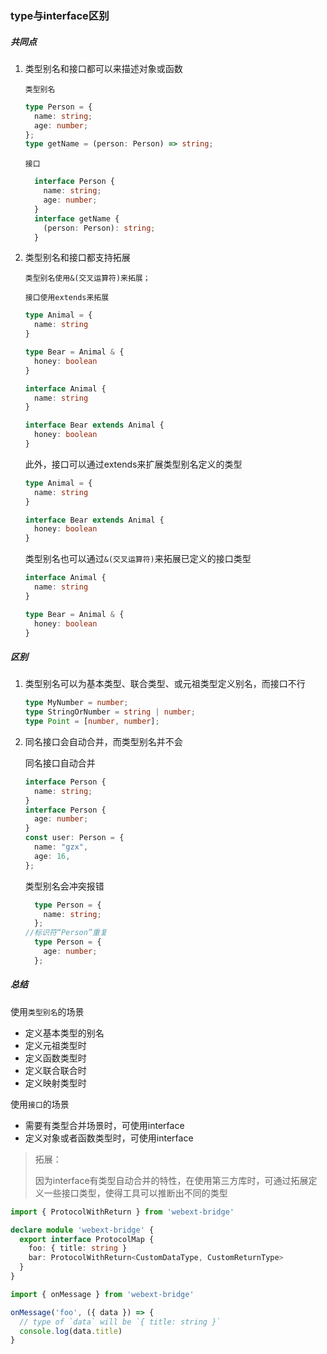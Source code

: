 ### type与interface区别

##### 共同点

1. 类型别名和接口都可以来描述对象或函数

   `类型别名`

   ```typescript
   type Person = {
     name: string;
     age: number;
   };
   type getName = (person: Person) => string;
   ```

   `接口`

   ```typescript
     interface Person {
       name: string;
       age: number;
     }
     interface getName {
       (person: Person): string;
     }
   ```

2. 类型别名和接口都支持拓展

   `类型别名使用&(交叉运算符)来拓展；`

   `接口使用extends来拓展`

   ```typescript
   type Animal = {
     name: string
   }
   
   type Bear = Animal & { 
     honey: boolean 
   }
   ```

   ```typescript
   interface Animal {
     name: string
   }
   
   interface Bear extends Animal {
     honey: boolean
   }
   ```

   此外，接口可以通过extends来扩展类型别名定义的类型

   ```typescript
   type Animal = {
     name: string
   }
   
   interface Bear extends Animal {
     honey: boolean
   }
   ```

   类型别名也可以通过`&(交叉运算符)`来拓展已定义的接口类型

   ```typescript
   interface Animal {
     name: string
   }
   
   type Bear = Animal & { 
     honey: boolean 
   }
   ```

#####	 区别

1. 类型别名可以为基本类型、联合类型、或元祖类型定义别名，而接口不行

   ```typescript
   type MyNumber = number;
   type StringOrNumber = string | number;
   type Point = [number, number];
   ```

2. 同名接口会自动合并，而类型别名并不会

   同名接口自动合并

   ```typescript
   interface Person {
     name: string;
   }
   interface Person {
     age: number;
   }
   const user: Person = {
     name: "gzx",
     age: 16,
   };
   ```

   类型别名会冲突报错

   ```typescript
     type Person = {
       name: string;
     };
   //标识符“Person”重复
     type Person = {
       age: number;
     };
   ```

##### 总结

使用`类型别名`的场景

- 定义基本类型的别名
- 定义元祖类型时
- 定义函数类型时
- 定义联合联合时
- 定义映射类型时

使用`接口`的场景

- 需要有类型合并场景时，可使用interface
- 定义对象或者函数类型时，可使用interface

>拓展：
>
>因为interface有类型自动合并的特性，在使用第三方库时，可通过拓展定义一些接口类型，使得工具可以推断出不同的类型

```typescript
import { ProtocolWithReturn } from 'webext-bridge'

declare module 'webext-bridge' {
  export interface ProtocolMap {
    foo: { title: string }
    bar: ProtocolWithReturn<CustomDataType, CustomReturnType>
  }
}
```

```typescript
import { onMessage } from 'webext-bridge'

onMessage('foo', ({ data }) => {
  // type of `data` will be `{ title: string }`
  console.log(data.title)
}
```





































